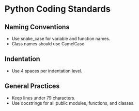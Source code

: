 # Python Coding Standards

## Naming Conventions
- Use snake_case for variable and function names.
- Class names should use CamelCase.

## Indentation
- Use 4 spaces per indentation level.

## General Practices
- Keep lines under 79 characters.
- Use docstrings for all public modules, functions, and classes.
